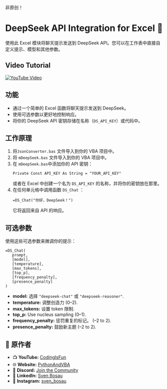 非原创！
# DeepSeek API Integration for Excel 🐋

使用此 Excel 模块将聊天提示发送到 DeepSeek API。您可以在工作表中直接自定义提示、模型和其他参数。


## Video Tutorial
[![YouTube Video](https://img.youtube.com/vi/ln8oxm9Gvjs/0.jpg)](https://youtu.be/ln8oxm9Gvjs)

## 功能
- 通过一个简单的 Excel 函数将聊天提示发送到 DeepSeek。
- 使用可选参数以更好地控制响应。
- 将你的 DeepSeek API 密钥存储在名称（`DS_API_KEY`）或代码中。

## 工作原理
1. 将`JsonConverter.bas` 文件导入到你的 VBA 项目中。
2. 将 `mDeepSeek.bas` 文件导入到你的 VBA 项目中。
3. 在 `mDeepSeek.bas`中添加你的 API 密钥：
   ```vba
   Private Const API_KEY As String = "YOUR_API_KEY"
   ```
   或者在 Excel 中创建一个名为 `DS_API_KEY` 的名称，并将你的密钥放在那里。
4. 在任何单元格中调用函数 `DS_Chat` ：
   ```excel
   =DS_Chat("你好，DeepSeek！")
   ```
   它将返回来自 API 的响应。


## 可选参数
使用这些可选参数来微调你的提示：
```excel
=DS_Chat(
   prompt, 
   [model], 
   [temperature], 
   [max_tokens], 
   [top_p], 
   [frequency_penalty], 
   [presence_penalty]
)
```
- **model:** 选择 `"deepseek-chat"` 或 `"deepseek-reasoner"`.
- **temperature:** 调整创造力 (0–2).
- **max_tokens:** 设置 token 限制.
- **top_p:** Use nucleus sampling (0–1).
- **frequency_penalty:** 惩罚重复的标记。 (–2 to 2).
- **presence_penalty:** 鼓励新主题 (–2 to 2).

## 🤝 原作者
- 📺 **YouTube:** [CodingIsFun](https://youtube.com/c/CodingIsFun)
- 🌐 **Website:** [PythonAndVBA](https://pythonandvba.com)
- 💬 **Discord:** [Join the Community](https://pythonandvba.com/discord)
- 💼 **LinkedIn:** [Sven Bosau](https://www.linkedin.com/in/sven-bosau/)
- 📸 **Instagram:** [sven_bosau](https://www.instagram.com/sven_bosau/)
